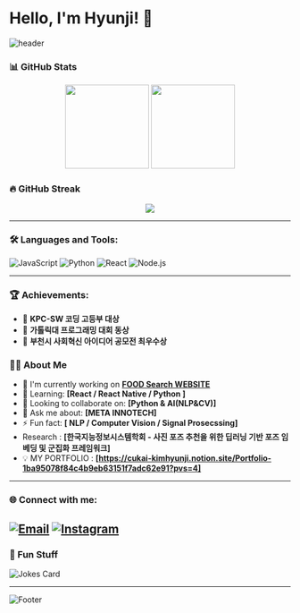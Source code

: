 # Hello, I'm Hyunji! 👋


![header](![header](https://capsule-render.vercel.app/api?type=waving&color=gradient&height=250&section=header&text=HyunJi_Kim&fontSize=50)
)


### 📊 GitHub Stats
<div align="center">
  <img height="150em" src="https://github-readme-stats.vercel.app/api?username=kimhyunji24&show_icons=true&theme=radical&count_private=true" />
  <img height="150em" src="https://github-readme-stats.vercel.app/api/top-langs/?username=kimhyunji24&layout=compact&theme=radical" />
</div>

### 🔥 GitHub Streak
<div align="center">
  <img src="https://streak-stats.demolab.com?user=kimhyunji24&theme=radical&hide_border=true" />
</div>

---
### 🛠️ Languages and Tools:
![JavaScript](https://img.shields.io/badge/-JavaScript-black?style=flat-square&logo=javascript)
![Python](https://img.shields.io/badge/-Python-black?style=flat-square&logo=python)
![React](https://img.shields.io/badge/-React-black?style=flat-square&logo=react)
![Node.js](https://img.shields.io/badge/-Node.js-black?style=flat-square&logo=Node.js)

---

### 🏆 Achievements:
- 🏅 **KPC-SW 코딩 고등부 대상**
- 🏅 **가톨릭대 프로그래밍 대회 동상**
- 🏅 **부천시 사회혁신 아이디어 공모전 최우수상**

  
### 👨‍💻 About Me
- 🔭 I'm currently working on **[FOOD Search WEBSITE](https://github.com/kimhyunji24/djan9o)**
- 🌱 Learning: **[React / React Native / Python ]**
- 👯 Looking to collaborate on: **[Python & AI(NLP&CV)]**
- 💬 Ask me about: **[META INNOTECH]**
- ⚡ Fun fact: **[ NLP / Computer Vision / Signal Prosecssing]**
- Research : **[한국지능정보시스템학회 - 사진 포즈 추천을 위한 딥러닝 기반 포즈 임베딩 및 군집화 프레임워크]**
- 💡 MY PORTFOLIO : **[https://cukai-kimhyunji.notion.site/Portfolio-1ba95078f84c4b9eb63151f7adc62e91?pvs=4]**

---
### 🌐 Connect with me:

[![Email](https://img.shields.io/badge/Email-D14836?style=flat-square&logo=gmail&logoColor=white&link=mailto:your.email@example.com)](mailto:hyunji4560@gmail.com)
[![Instagram](https://img.shields.io/badge/Instagram-E4405F?style=flat-square&logo=instagram&logoColor=white&link=https://instagram.com/yourusername)](https://instagram.com/z_ruor)
---



### 🎨 Fun Stuff
![Jokes Card](https://readme-jokes.vercel.app/api?theme=radical)

---

![Footer](https://capsule-render.vercel.app/api?type=waving&color=gradient&height=150&section=footer)
